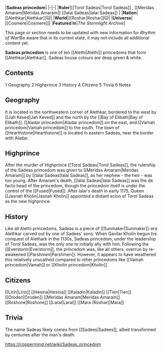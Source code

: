 |**Sadeas princedom**|
|-|-|
|**Ruler**|[[Torol Sadeas\|Torol Sadeas]] , [[Meridas Amaram\|Meridas Amaram]] [[Ialai Sadeas\|Ialai Sadeas]] |
|**Nation**|[[Alethkar\|Alethkar]]🐱︎|
|**World**|[[Roshar\|Roshar]]🐱︎|
|**Universe**|[[Cosmere\|Cosmere]]|
|**Featured In**|*The Stormlight Archive*|

This page or section needs to be updated with new information for *Rhythm of War*!Be aware that in its current state, it may not include all additional content yet.

**Sadeas princedom** is one of ten [[Alethi\|Alethi]] princedoms that form [[Alethkar\|Alethkar]]. Sadeas house colours are deep green & white.

## Contents

1 Geography
2 Highprince
3 History
4 Citizens
5 Trivia
6 Notes


## Geography
It is located in the northwestern corner of Alethkar, bordered to the west by [[Jah Keved\|Jah Keved]] and the north by the [[Bay of Elibath\|Bay of Elibath]]. [[Aladar princedom\|Aladar princedom]] on the east, and [[Vamah princedom\|Vamah princedom]] to the south. The town of [[Hearthstone\|Hearthstone]] is located in eastern Sadeas, near the border with Aladar.

## Highprince
After the murder of Highprince [[Torol Sadeas\|Torol Sadeas]], the rulership of the Sadeas princedom was given to [[Meridas Amaram\|Meridas Amaram]] by [[Ialai Sadeas\|Ialai Sadeas]], as her nephew - the heir - was too young. After Amaram's death, [[Ialai Sadeas\|Ialai Sadeas]] was the de facto head of the princedom, though the princedom itself is under the control of the [[Fused\|Fused]]. After Ialai's death in early 1175, Queen [[Jasnah Kholin\|Jasnah Kholin]] appointed a distant scion of Torol Sadeas as the new highprince.

## History
Like all Alethi princedoms, Sadeas is a piece of [[Sunmaker\|Sunmaker]]-era Alethkar carved out by one of Sadees' sons. When Gavilar Kholin begun his conquest of Alethark in the 1130s, Sadeas princedom, under the leadership of Torol Sadeas, was the only one to initially ally with him.
Following the [[Everstorm\|Everstorm]], the princedom was, like all others, overrun by re-awakened [[Parshmen\|Parshmen]]. However, it appears to have weathered this relatively unscathed compared to other princedoms like [[Vamah princedom\|Vamah]] or [[Kholin princedom\|Kholin]]. 

## Citizens

[[Lirin\|Lirin]]
[[Hesina\|Hesina]]
[[Kaladin\|Kaladin]]
[[Tien\|Tien]]
[[Oroden\|Oroden]]
[[Meridas Amaram\|Meridas Amaram]]
[[Roshone\|Roshone]]
[[Laral\|Laral]]
[[Mara (Roshar)\|Mara]]

## Trivia
The name Sadeas likely comes from [[Sadees\|Sadees]], albeit transformed by centuries after the man's death.


https://coppermind.net/wiki/Sadeas_princedom